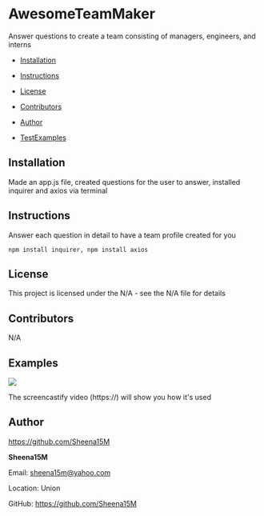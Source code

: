 # AwesomeTeamMaker

Answer questions to create a team consisting of managers, engineers, and interns

* [Installation](#Installation)

* [Instructions](#Instructions)

* [License](#License)

* [Contributors](#Contributors)

* [Author](#Author)

* [TestExamples](#TestExamples)
## Installation
Made an app.js file, created questions for the user to answer, installed inquirer and axios via terminal
## Instructions
Answer each question in detail to have a team profile created for you
```
npm install inquirer, npm install axios
```
## License 
This project is licensed under the N/A - see the N/A file for details
## Contributors
N/A
            
## Examples

<img src="./">

The screencastify video (https://) will show you how it's used


## Author 

https://github.com/Sheena15M

**Sheena15M**

Email: sheena15m@yahoo.com

Location: Union

GitHub: https://github.com/Sheena15M
